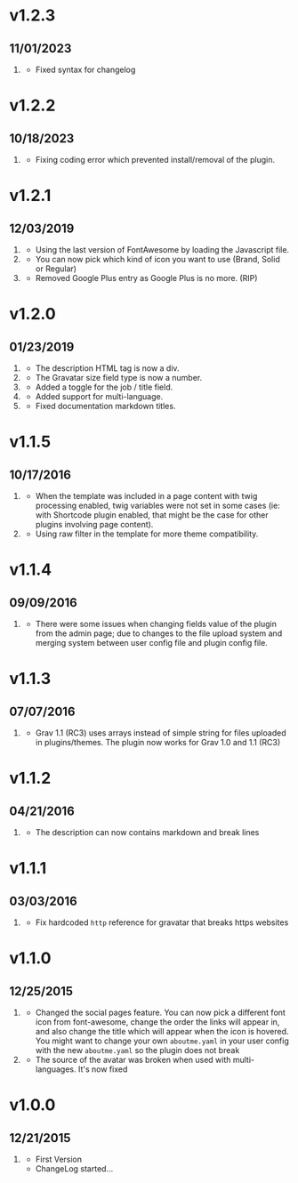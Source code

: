 # v1.2.3

## 11/01/2023

1. [](#bugfix)
   * Fixed syntax for changelog

# v1.2.2

## 10/18/2023

1. [](#bugfix)
   * Fixing coding error which prevented install/removal of the plugin.

# v1.2.1

## 12/03/2019

1. [](#improved)
   * Using the last version of FontAwesome by loading the Javascript file.
2. [](#improved)
   * You can now pick which kind of icon you want to use (Brand, Solid or Regular)
3. [](#improved)
   * Removed Google Plus entry as Google Plus is no more. (RIP)

# v1.2.0

## 01/23/2019

1. [](#improved)
   * The description HTML tag is now a div.
2. [](#improved)
   * The Gravatar size field type is now a number.
3. [](#new)
   * Added a toggle for the job / title field.
4. [](#new)
   * Added support for multi-language.
5. [](#improved)
   * Fixed documentation markdown titles.

# v1.1.5

## 10/17/2016

1. [](#bugfix)
   * When the template was included in a page content with twig processing enabled, twig variables were not set in some cases (ie: with Shortcode plugin enabled, that might be the case for other plugins involving page content).
2. [](#bugfix)
   * Using raw filter in the template for more theme compatibility.

# v1.1.4

## 09/09/2016

1. [](#bugfix)
   * There were some issues when changing fields value of the plugin from the admin page; due to changes to the file upload system and merging system between user config file and plugin config file.

# v1.1.3

## 07/07/2016

1. [](#improved)
   * Grav 1.1 (RC3) uses arrays instead of simple string for files uploaded in plugins/themes. The plugin now works for Grav 1.0 and 1.1 (RC3)

# v1.1.2

## 04/21/2016

1. [](#improved)
   * The description can now contains markdown and break lines

# v1.1.1

## 03/03/2016

1. [](#bugfix)
   * Fix hardcoded `http` reference for gravatar that breaks https websites

# v1.1.0

## 12/25/2015

1. [](#improved)
   * Changed the social pages feature. You can now pick a different font icon from font-awesome, change the order the links will appear in, and also change the title which will appear when the icon is hovered. You might want to change your own `aboutme.yaml` in your user config with the new `aboutme.yaml` so the plugin does not break
2. [](#bugfix)
   * The source of the avatar was broken when used with multi-languages. It's now fixed

# v1.0.0

## 12/21/2015

1. [](#new)
   * First Version
   * ChangeLog started...
